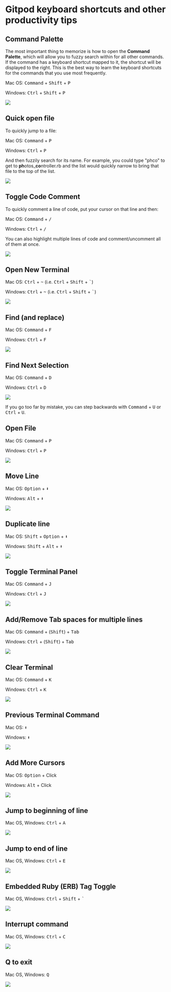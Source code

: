# Gitpod keyboard shortcuts and other productivity tips

## Command Palette

The most important thing to memorize is how to open the **Command Palette**, which will allow you to fuzzy search within for all other commands. If the command has a keyboard shortcut mapped to it, the shortcut will be displayed to the right. This is the best way to learn the keyboard shortcuts for the commands that you use most frequently.

Mac OS: <kbd>Command</kbd> + <kbd>Shift</kbd> + <kbd>P</kbd>

Windows: <kbd>Ctrl</kbd> + <kbd>Shift</kbd> + <kbd>P</kbd>

![](/assets/gitpod-command-palette.gif)

## Quick open file

To quickly jump to a file:

Mac OS: <kbd>Command</kbd> + <kbd>P</kbd>

Windows: <kbd>Ctrl</kbd> + <kbd>P</kbd>

And then fuzzily search for its name. For example, you could type "phco" to get to **ph**otos_**co**ntroller.rb and the list would quickly narrow to bring that file to the top of the list.

![](/assets/quick-open-file.gif)

## Toggle Code Comment

To quickly comment a line of code, put your cursor on that line and then:

Mac OS: <kbd>Command</kbd> + <kbd>/</kbd>

Windows: <kbd>Ctrl</kbd> + <kbd>/</kbd>

You can also highlight multiple lines of code and comment/uncomment all of them at once.

![](/assets/toggle-comment.gif)

## Open New Terminal

Mac OS: <kbd>Ctrl</kbd> + <kbd>~</kbd> (i.e. <kbd>Ctrl</kbd> + <kbd>Shift</kbd> + <kbd>`</kbd>)

Windows: <kbd>Ctrl</kbd> + <kbd>~</kbd> (i.e. <kbd>Ctrl</kbd> + <kbd>Shift</kbd> + <kbd>`</kbd>)

![](/assets/new_terminal.gif)

## Find (and replace)

Mac OS: <kbd>Command</kbd> + <kbd>F</kbd>

Windows: <kbd>Ctrl</kbd> + <kbd>F</kbd>

![](/assets/find_and_replace.gif)

## Find Next Selection

Mac OS: <kbd>Command</kbd> + <kbd>D</kbd>

Windows: <kbd>Ctrl</kbd> + <kbd>D</kbd>

![](/assets/select_next.gif)

If you go too far by mistake, you can step backwards with <kbd>Command</kbd> + <kbd>U</kbd> or <kbd>Ctrl</kbd> + <kbd>U</kbd>.

## Open File

Mac OS: <kbd>Command</kbd> + <kbd>P</kbd>

Windows: <kbd>Ctrl</kbd> + <kbd>P</kbd>

![](/assets/open_file.gif)

## Move Line

Mac OS: <kbd>Option</kbd> + <kbd>&#11015;</kbd>

Windows: <kbd>Alt</kbd> + <kbd>&#11015;</kbd>

![](/assets/move_line.gif)

## Duplicate line

Mac OS: <kbd>Shift</kbd> + <kbd>Option</kbd> + <kbd>&#11015;</kbd>

Windows: <kbd>Shift</kbd> + <kbd>Alt</kbd> + <kbd>&#11015;</kbd>

![](/assets/duplicate_line.gif)

## Toggle Terminal Panel

Mac OS: <kbd>Command</kbd> + <kbd>J</kbd>

Windows: <kbd>Ctrl</kbd> + <kbd>J</kbd>

![](/assets/toggle_terminal_view.gif)

## Add/Remove Tab spaces for multiple lines

Mac OS: <kbd>Command</kbd> + (<kbd>Shift</kbd>) + <kbd>Tab</kbd>

Windows: <kbd>Ctrl</kbd> + (<kbd>Shift</kbd>) + <kbd>Tab</kbd>

![](/assets/tab-spacing.gif)

## Clear Terminal

Mac OS: <kbd>Command</kbd> + <kbd>K</kbd>

Windows: <kbd>Ctrl</kbd> + <kbd>K</kbd>

![](/assets/clear_terminal.gif)

## Previous Terminal Command

Mac OS: <kbd>&#x2B06;</kbd>

Windows: <kbd>&#x2B06;</kbd>

![](/assets/previous-terminal-command.gif)

## Add More Cursors

Mac OS: <kbd>Option</kbd> + Click

Windows: <kbd>Alt</kbd> + Click

![](/assets/multiple-cursors.gif)

## Jump to beginning of line

Mac OS, Windows: <kbd>Ctrl</kbd> + <kbd>A</kbd>

![](/assets/back-to-beginning.gif)

## Jump to end of line

Mac OS, Windows: <kbd>Ctrl</kbd> + <kbd>E</kbd>

![](/assets/back-to-end.gif)

## Embedded Ruby (ERB) Tag Toggle

Mac OS, Windows: <kbd>Ctrl</kbd> + <kbd>Shift</kbd> + <kbd>`</kbd>

![](/assets/ERB-shortcut.gif)

## Interrupt command

Mac OS, Windows: <kbd>Ctrl</kbd> + <kbd>C</kbd>

![](/assets/ctrl-c-to-quit.gif)

## Q to exit

Mac OS, Windows: <kbd>Q</kbd>

![](/assets/q-to-exit.gif)
